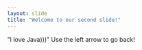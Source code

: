 ```yaml
---
layout: slide
title: "Welcome to our second slide!"
---
```

"I love Java)))"
Use the left arrow to go back!
